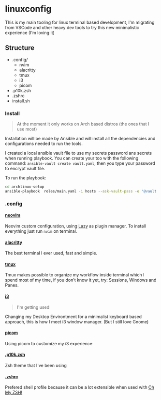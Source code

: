 # linuxconfig

This is my main tooling for linux terminal based development, I'm migrating from VSCode and other heavy dev tools to try this new minimalistic experience (I'm loving it)

## Structure

- .config/
  - nvim
  - alacritty
  - tmux
  - i3
  - picom
- .p10k.zsh
- .zshrc
- install.sh

### Install

> At the moment it only works on Arch based distros (the ones that I use most)

Installation will be made by Ansible and will install all the dependencies and configurations needed to run the tools.

I created a local ansible vault file to use my secrets password ans secrets when running playbook. You can create your too with the following command: `ansible-vault create vault.yaml`, then you type your password to encrypt vault file.

To run the playbook:

```bash
cd archlinux-setup
ansible-playbook  roles/main.yaml -i hosts --ask-vault-pass -e '@vault.yaml'
```

### .config

#### [neovim](https://neovim.io/)

Neovim custom configuration, using [Lazy](https://github.com/folke/lazy.nvim) as plugin manager. To install everything just run `nvim` on terminal.

#### [alacritty](https://alacritty.org/)

The best terminal I ever used, fast and simple.

#### [tmux](https://github.com/tmux/tmux)

Tmux makes possible to organize my workflow inside terminal which I spend most of my time, if you don't know it yet, try: Sessions, Windows and Panes.

#### [i3](https://i3wm.org/)

> I'm getting used

Changing my Desktop Environtment for a minimalist keyboard based approach, this is how I meet i3 window manager. (But I still love Gnome)

#### [picom](https://wiki.archlinux.org/title/picom)

Using picom to customize my i3 experience

#### [.p10k.zsh](https://github.com/romkatv/powerlevel10k)

Zsh theme that I've been using

#### [.zshrc](https://github.com/ohmyzsh/ohmyzsh/wiki/Installing-ZSH)

Prefered shell profile because it can be a lot extensible when used with [Oh My ZSH!](https://github.com/ohmyzsh/ohmyzsh)
